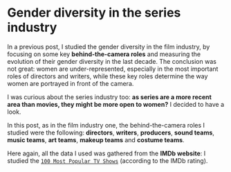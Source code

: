 # Gender diversity in the series industry

In a previous post, I studied the gender diversity in the film industry, by focusing on some key **behind-the-camera roles** and measuring the evolution of their gender diversity in the last decade. The conclusion was not great: women are under-represented, especially in the most important roles of directors and writers, while these key roles determine the way women are portrayed in front of the camera. 

I was curious about the series industry too: **as series are a more recent area than movies, they might be more open to women?** I decided to have a look.

In this post, as in the film industry one, the behind-the-camera roles I studied were the following: **directors**, **writers**, **producers**, **sound teams**, **music teams**, **art teams**, **makeup teams** and **costume teams**.

Here again, all the data I used was gathered from the **IMDb website**: I studied the [`100 Most Popular TV Shows`](https://www.imdb.com/chart/tvmeter?sort=rk,asc&mode=simple&page=1) (according to the IMDb rating).
